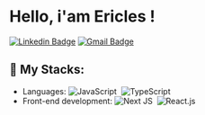 <h1>Hello, i'am Ericles !</h1>

[![Linkedin Badge](https://img.shields.io/badge/-Ericles%20Cavalcante-000000?style=flat-square&logo=Linkedin&logoColor=7ce817&link=https://www.linkedin.com/in/ericles-cavalcante-053663252/)](https://www.linkedin.com/in/ericles-cavalcante-053663252/) 
[![Gmail Badge](https://img.shields.io/badge/-ericlesprogrammer@gmail.com-000000?style=flat-square&logo=Gmail&logoColor=7ce817&link=mailto:ericlesprogrammer@gmail.com)](mailto:ericlesprogrammer@gmail.com)

## 👑 My Stacks:
- Languages: ![JavaScript](https://img.shields.io/badge/-JavaScript-000000?style=flat-square&logo=javascript&logoColor=7ce817)&nbsp; ![TypeScript](https://img.shields.io/badge/-Typescript-000000?style=flat&logo=typescript&logoColor=7ce817)&nbsp;
- Front-end development: ![Next JS](https://img.shields.io/badge/Next-000000?style=for-the-badge&style=flat&logo=next.js&logoColor=7ce817)&nbsp; ![React.js](https://img.shields.io/badge/-React.js-000000?style=flat&logo=react&logoColor=7ce817)&nbsp;
